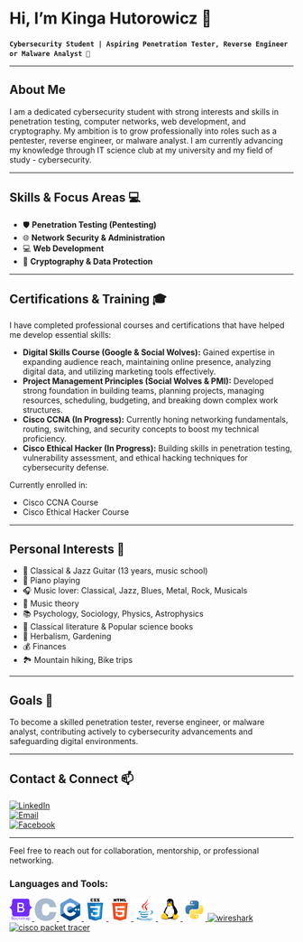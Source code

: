 # Hi, I’m Kinga Hutorowicz 👋  
**`Cybersecurity Student | Aspiring Penetration Tester, Reverse Engineer or Malware Analyst 🔐`**

---

## About Me  
I am a dedicated cybersecurity student with strong interests and skills in penetration testing, computer networks, web development, and cryptography. My ambition is to grow professionally into roles such as a pentester, reverse engineer, or malware analyst. I am currently advancing my knowledge through IT science club at my university and my field of study - cybersecurity.

---

## Skills & Focus Areas 💻  

- 🛡️ **Penetration Testing (Pentesting)**  
- 🌐 **Network Security & Administration**  
- 💻 **Web Development**  
- 🔑 **Cryptography & Data Protection**

---

## Certifications & Training 🎓  

I have completed professional courses and certifications that have helped me develop essential skills:  

- **Digital Skills Course (Google & Social Wolves):** Gained expertise in expanding audience reach, maintaining online presence, analyzing digital data, and utilizing marketing tools effectively.  
- **Project Management Principles (Social Wolves & PMI):** Developed strong foundation in building teams, planning projects, managing resources, scheduling, budgeting, and breaking down complex work structures.  
- **Cisco CCNA (In Progress):** Currently honing networking fundamentals, routing, switching, and security concepts to boost my technical proficiency.  
- **Cisco Ethical Hacker (In Progress):** Building skills in penetration testing, vulnerability assessment, and ethical hacking techniques for cybersecurity defense.

Currently enrolled in:  
- Cisco CCNA Course  
- Cisco Ethical Hacker Course  

---

## Personal Interests 🎵  

- 🎸 Classical & Jazz Guitar (13 years, music school)  
- 🎹 Piano playing  
- 🎧 Music lover: Classical, Jazz, Blues, Metal, Rock, Musicals  
- 🎼 Music theory  
- 📚 Psychology, Sociology, Physics, Astrophysics  
- 📖 Classical literature & Popular science books  
- 🌿 Herbalism, Gardening  
- 💰 Finances  
- 🏞️ Mountain hiking, Bike trips

---

## Goals 🎯  
To become a skilled penetration tester, reverse engineer, or malware analyst, contributing actively to cybersecurity advancements and safeguarding digital environments.

---

## Contact & Connect 📫  

[![LinkedIn](https://img.shields.io/badge/LinkedIn-0077B5?style=flat-square&logo=linkedin&logoColor=white)](https://www.linkedin.com/in/kinga-hutorowicz-685734219/?utm_source=share&utm_campaign=share_via&utm_content=profile&utm_medium=android_app)  
[![Email](https://img.shields.io/badge/Email-D14836?style=flat-square&logo=gmail&logoColor=white)](mailto:kin.hutor@gmail.com)  
[![Facebook](https://img.shields.io/badge/Facebook-1877F2?style=flat-square&logo=facebook&logoColor=white)](https://www.facebook.com/Kinga.Hutorowicz)

---

Feel free to reach out for collaboration, mentorship, or professional networking.

<h3 align="left">Languages and Tools:</h3>
<p align="left"> <a href="https://getbootstrap.com" target="_blank" rel="noreferrer"> <img src="https://raw.githubusercontent.com/devicons/devicon/master/icons/bootstrap/bootstrap-plain-wordmark.svg" alt="bootstrap" width="40" height="40"/> </a> <a href="https://www.cprogramming.com/" target="_blank" rel="noreferrer"> <img src="https://raw.githubusercontent.com/devicons/devicon/master/icons/c/c-original.svg" alt="c" width="40" height="40"/> </a> <a href="https://www.w3schools.com/cpp/" target="_blank" rel="noreferrer"> <img src="https://raw.githubusercontent.com/devicons/devicon/master/icons/cplusplus/cplusplus-original.svg" alt="cplusplus" width="40" height="40"/> </a> <a href="https://www.w3schools.com/css/" target="_blank" rel="noreferrer"> <img src="https://raw.githubusercontent.com/devicons/devicon/master/icons/css3/css3-original-wordmark.svg" alt="css3" width="40" height="40"/> </a> <a href="https://www.w3.org/html/" target="_blank" rel="noreferrer"> <img src="https://raw.githubusercontent.com/devicons/devicon/master/icons/html5/html5-original-wordmark.svg" alt="html5" width="40" height="40"/> </a> <a href="https://www.java.com" target="_blank" rel="noreferrer"> <img src="https://raw.githubusercontent.com/devicons/devicon/master/icons/java/java-original.svg" alt="java" width="40" height="40"/> </a> <a href="https://www.linux.org/" target="_blank" rel="noreferrer"> <img src="https://raw.githubusercontent.com/devicons/devicon/master/icons/linux/linux-original.svg" alt="linux" width="40" height="40"/> </a> <a href="https://www.python.org" target="_blank" rel="noreferrer"> <img src="https://raw.githubusercontent.com/devicons/devicon/master/icons/python/python-original.svg" alt="python" width="40" height="40"/> </a> <a href="https://www.wireshark.org" target="_blank" rel="noreferrer"> <img src="https://upload.wikimedia.org/wikipedia/commons/2/2f/Wireshark_Logo.svg" alt="wireshark" width="40" height="40"/> </a>
<a href="https://www.netacad.com/courses/packet-tracer" target="_blank" rel="noreferrer"> <img src="https://www.svgrepo.com/show/135022/cisco.svg" alt="cisco packet tracer" width="40" height="40"/> </a> </p>
